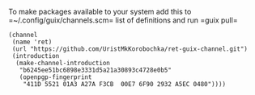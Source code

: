 To make packages available to your system add this to =~/.config/guix/channels.scm= list of definitions and run =guix pull=
```
(channel
 (name 'ret)
 (url "https://github.com/UristMkKorobochka/ret-guix-channel.git")
 (introduction
  (make-channel-introduction
   "b6245ee51bc6898e3331d5a21a30893c4728e0b5"
   (openpgp-fingerprint
    "411D 5521 01A3 A27A F3CB  00E7 6F90 2932 A5EC 0480"))))
```
